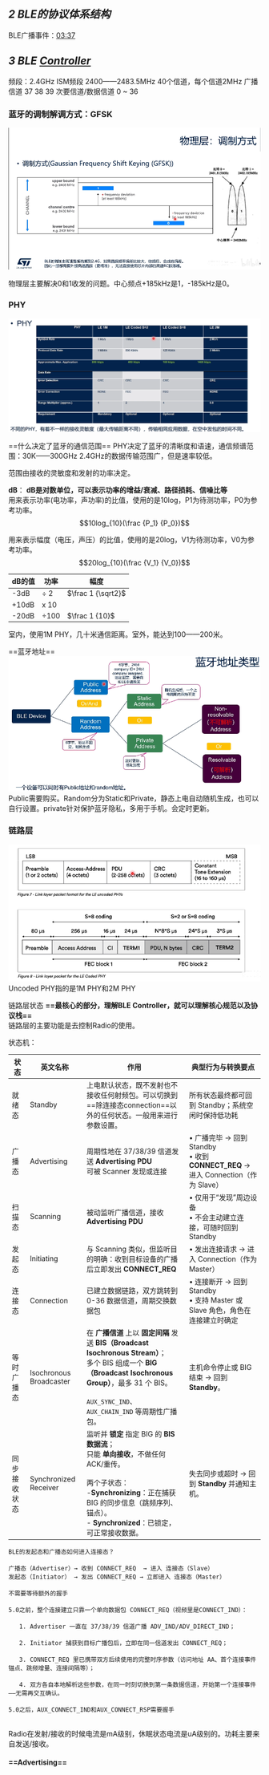 





## ***2 BLE的协议体系结构***
BLE广播事件：[03:37](https://www.bilibili.com/video/BV1oz42197bm/?t=217.666215#t=03:37.67) 

## ***3 BLE [Controller](https://www.bilibili.com/video/BV1wZ42117uW?vd_source=bca40517a4e6c2b830f187ab070fb9a1&spm_id_from=333.788.videopod.sections)***
频段：2.4GHz ISM频段 2400——2483.5MHz
40个信道，每个信道2MHz
广播信道 37 38 39
次要信道/数据信道 0 ~ 36

### 蓝牙的调制解调方式：GFSK
![image.png](https://raw.githubusercontent.com/jhbit/image-bed/main/Obsidian_image/20250710110007035.png)

物理层主要解决0和1收发的问题。中心频点+185kHz是1，-185kHz是0。

### PHY
![image.png](https://raw.githubusercontent.com/jhbit/image-bed/main/Obsidian_image/20250710110246074.png)

==什么决定了蓝牙的通信范围==
PHY决定了蓝牙的清晰度和语速，通信频谱范围：30K——300GHz
2.4GHz的数据传输范围广，但是速率较低。

范围由接收的灵敏度和发射的功率决定。

**dB**：
**dB是对数单位，可以表示功率的增益/衰减、路径损耗、信噪比等**  
用来表示功率(电功率，声功率)的比值，使用的是10log，P1为待测功率，P0为参考功率。
$$10log_{10}(\frac {P_1} {P_0})$$

用来表示幅度（电压，声压）的比值，使用的是20log，V1为待测功率，V0为参考功率。
$$20log_{10}(\frac {V_1} {V_0})$$

| dB的值  | 功率   | 幅度                 |
| ----- | ---- | ------------------ |
| -3dB  | ÷ 2  | $\frac 1 {\sqrt2}$ |
| +10dB | x 10 |                    |
| -20dB | ÷100 | $\frac 1 {10}$     |


室内，使用1M PHY，几十米通信距离。室外，能达到100——200米。

==蓝牙地址==
![image.png](https://raw.githubusercontent.com/jhbit/image-bed/main/Obsidian_image/20250710111803261.png)
Public需要购买。Random分为Static和Private，静态上电自动随机生成，也可以自行设置。private针对保护蓝牙隐私，多用于手机。会定时更新。

### 链路层
![image.png](https://raw.githubusercontent.com/jhbit/image-bed/main/Obsidian_image/20250710112113467.png)
Uncoded PHY指的是1M PHY和2M PHY

链路层状态 **==最核心的部分，理解BLE Controller，就可以理解核心规范以及协议栈==**  
链路层的主要功能是去控制Radio的使用。

状态机：  

| 状态       | 英文名称                             | 作用                                                                                                                                                                               | 典型行为与转换要点                                                              |
| -------- | -------------------------------- | -------------------------------------------------------------------------------------------------------------------------------------------------------------------------------- | ---------------------------------------------------------------------- |
| 就绪态      | Standby                          | 上电默认状态，既不发射也不接收任何射频包。可以切换到==除连接态connection==以外的任何状态。一般用来进行参数设置。                                                                                                                  | 所有状态最终都可回到 Standby；系统空闲时保持低功耗                                          |
| 广播态      | Advertising                      | 周期性地在 37/38/39 信道发送 **Advertising PDU**<br>可被 Scanner 发现或连接                                                                                                                      | • 广播完毕 → 回到 Standby<br>• 收到 **CONNECT\_REQ** → 进入 Connection（作为 Slave） |
| 扫描态      | Scanning                         | 被动监听广播信道，接收 **Advertising PDU**                                                                                                                                                  | • 仅用于“发现”周边设备<br>• 不会主动建立连接，可随时回到 Standby                              |
| 发起态      | Initiating                       | 与 Scanning 类似，但监听目的明确：收到目标设备的广播后立即发出 **CONNECT\_REQ**                                                                                                                            | • 发出连接请求 → 进入 Connection（作为 Master）                                    |
| 连接态      | Connection                       | 已建立数据链路，双方跳转到 0-36 数据信道，周期交换数据包                                                                                                                                                  | • 连接断开 → 回到 Standby<br>• 支持 Master 或 Slave 角色，角色在连接建立时确定               |
| 等时广播态    | Isochronous Broadcaster          | 在 **广播信道** 上以 **固定间隔** 发送 **BIS（Broadcast Isochronous Stream）**；<br>多个 BIS 组成一个 **BIG（Broadcast Isochronous Group）**，最多 31 个 BIS。<br><br>`AUX_SYNC_IND`、`AUX_CHAIN_IND` 等周期性广播包。 | 主机命令停止或 BIG 结束 → 回到 **Standby**。                                       |
| 同步接收状态   | Synchronized Receiver            | 监听并 **锁定** 指定 BIG 的 **BIS 数据流**；<br>只能 **单向接收**，不做任何 ACK/重传。<br><br>两个子状态：<br> -**Synchronizing**：正在捕获 BIG 的同步信息（跳频序列、锚点）。<br>- **Synchronized**：已锁定，可正常接收数据。                    | 失去同步或超时 → 回到 **Standby** 并通知主机。                                        |



 ~~~
BLE的发起态和广播态如何进入连接态？

广播态（Advertiser）→ 收到 CONNECT_REQ  → 进入 连接态（Slave）
发起态（Initiator） → 发出 CONNECT_REQ → 立即进入 连接态（Master）

不需要等待额外的握手

5.0之前，整个连接建立只靠一个单向数据包 CONNECT_REQ（视频里是CONNECT_IND）：
    
    1. Advertiser 一直在 37/38/39 信道广播 ADV_IND/ADV_DIRECT_IND；
        
    2. Initiator 捕获到目标广播包后，立即在同一信道发出 CONNECT_REQ；
        
    3. CONNECT_REQ 里已携带双方后续使用的完整时序参数（访问地址 AA、首个连接事件锚点、跳频增量、连接间隔等）；
        
    4. 双方各自本地解析这些参数，在同一时刻切换到第一条数据信道，开始第一个连接事件——无需再交互确认。

5.0之后，AUX_CONNECT_IND和AUX_CONNECT_RSP需要握手


 ~~~



Radio在发射/接收的时候电流是mA级别，休眠状态电流是uA级别的。功耗主要来自发送/接收。

#### ==**Advertising**==














